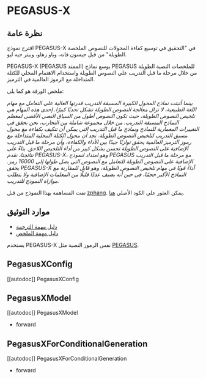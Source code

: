 # PEGASUS-X

## نظرة عامة
اقترح نموذج PEGASUS-X في "التحقيق في توسيع كفاءة المحولات للنصوص الملخصة الطويلة" من قبل جيسون فانه، وياو زهاو، وبيتر جيه ليو.

PEGASUS-X (PEGASUS الممتد) يوسع نماذج PEGASUS للملخصات النصية الطويلة من خلال مرحلة ما قبل التدريب على النصوص الطويلة واستخدام الاهتمام المحلي للكتلة المتداخلة مع الرموز العالمية في الترميز.

ملخص الورقة هو كما يلي:

*بينما أثبتت نماذج المحول الكبيرة المسبقة التدريب قدرتها العالية على التعامل مع مهام اللغة الطبيعية، لا تزال معالجة النصوص الطويلة تشكل تحديًا كبيرًا. إحدى هذه المهام هي تلخيص النصوص الطويلة، حيث تكون النصوص أطول من السياق النصي الأقصى لمعظم النماذج المسبقة التدريب. من خلال مجموعة شاملة من التجارب، نحن نحقق في التغييرات المعمارية للنماذج ونماذج ما قبل التدريب التي يمكن أن تتكيف بكفاءة مع محول مسبق التدريب لتلخيص النصوص الطويلة. نجد أن محول الكتلة المحلية المتداخلة مع رموز الترميز العالمية يحقق توازنًا جيدًا بين الأداء والكفاءة، وأن مرحلة ما قبل التدريب الإضافية على النصوص الطويلة تحسن بشكل كبير من أداء التلخيص اللاحق. بناءً على نتائجنا، نقدم PEGASUS-X، وهو امتداد لنموذج PEGASUS مع مرحلة ما قبل التدريب الإضافية على النصوص الطويلة للتعامل مع النصوص التي يصل طولها إلى 16000 رمز. يحقق PEGASUS-X أداءً قويًا في مهام تلخيص النصوص الطويلة، وهو قابل للمقارنة مع النماذج الأكبر حجمًا، في حين أنه يضيف عددًا قليلًا من المعلمات الإضافية ولا يتطلب موازاة النموذج للتدريب.*

تمت المساهمة بهذا النموذج من قبل [zphang](https://huggingface.co/zphang). يمكن العثور على الكود الأصلي [هنا](https://github.com/google-research/pegasus).

## موارد التوثيق

- [دليل مهمة الترجمة](../tasks/translation)
- [دليل مهمة الملخص](../tasks/summarization)

<Tip>

يستخدم PEGASUS-X نفس الرموز النصية مثل [PEGASUS](pegasus).

</Tip>

## PegasusXConfig

[[autodoc]] PegasusXConfig

## PegasusXModel

[[autodoc]] PegasusXModel

- forward

## PegasusXForConditionalGeneration

[[autodoc]] PegasusXForConditionalGeneration

- forward